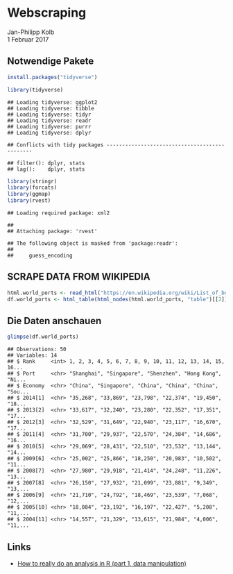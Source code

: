 # Webscraping
Jan-Philipp Kolb  
1 Februar 2017  




## Notwendige Pakete


```r
install.packages("tidyverse")
```




```r
library(tidyverse)
```

```
## Loading tidyverse: ggplot2
## Loading tidyverse: tibble
## Loading tidyverse: tidyr
## Loading tidyverse: readr
## Loading tidyverse: purrr
## Loading tidyverse: dplyr
```

```
## Conflicts with tidy packages ----------------------------------------------
```

```
## filter(): dplyr, stats
## lag():    dplyr, stats
```

```r
library(stringr)
library(forcats)
library(ggmap)
library(rvest)
```

```
## Loading required package: xml2
```

```
## 
## Attaching package: 'rvest'
```

```
## The following object is masked from 'package:readr':
## 
##     guess_encoding
```

## SCRAPE DATA FROM WIKIPEDIA


```r
html.world_ports <- read_html("https://en.wikipedia.org/wiki/List_of_busiest_container_ports")
df.world_ports <- html_table(html_nodes(html.world_ports, "table")[[2]], fill = TRUE)
```

## Die Daten anschauen


```r
glimpse(df.world_ports)
```

```
## Observations: 50
## Variables: 14
## $ Rank     <int> 1, 2, 3, 4, 5, 6, 7, 8, 9, 10, 11, 12, 13, 14, 15, 16...
## $ Port     <chr> "Shanghai", "Singapore", "Shenzhen", "Hong Kong", "Ni...
## $ Economy  <chr> "China", "Singapore", "China", "China", "China", "Sou...
## $ 2014[1]  <chr> "35,268", "33,869", "23,798", "22,374", "19,450", "18...
## $ 2013[2]  <chr> "33,617", "32,240", "23,280", "22,352", "17,351", "17...
## $ 2012[3]  <chr> "32,529", "31,649", "22,940", "23,117", "16,670", "17...
## $ 2011[4]  <chr> "31,700", "29,937", "22,570", "24,384", "14,686", "16...
## $ 2010[5]  <chr> "29,069", "28,431", "22,510", "23,532", "13,144", "14...
## $ 2009[6]  <chr> "25,002", "25,866", "18,250", "20,983", "10,502", "11...
## $ 2008[7]  <chr> "27,980", "29,918", "21,414", "24,248", "11,226", "13...
## $ 2007[8]  <chr> "26,150", "27,932", "21,099", "23,881", "9,349", "13,...
## $ 2006[9]  <chr> "21,710", "24,792", "18,469", "23,539", "7,068", "12,...
## $ 2005[10] <chr> "18,084", "23,192", "16,197", "22,427", "5,208", "11,...
## $ 2004[11] <chr> "14,557", "21,329", "13,615", "21,984", "4,006", "11,...
```


## Links

- [How to really do an analysis in R (part 1, data manipulation)](https://www.r-bloggers.com/how-to-really-do-an-analysis-in-r-part-1-data-manipulation/)
